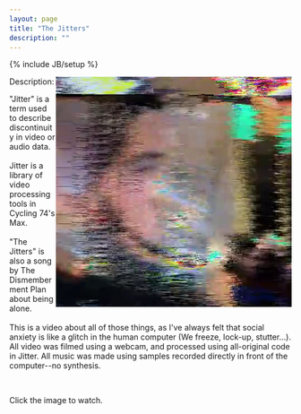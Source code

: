 ```yaml
---
layout: page
title: "The Jitters"
description: ""
---
```

{% include JB/setup %}

<p><a href="http://vimeo.com/7698242"><img src="jitters.png" width="421" height="411" align="right" /></a>Description: </p>
<p>&quot;Jitter&quot; is a term used to describe discontinuity in video or audio data.<br />
  <br />
  Jitter is a library of video processing tools in Cycling 74's Max.<br />
  <br />
  &quot;The Jitters&quot; is also a song by The Dismemberment Plan about being alone.<br />
  <br />
This is a video about all of those things, as I've always felt that social anxiety is like a glitch in the human computer (We freeze, lock-up, stutter...). All video was filmed using a webcam, and processed using all-original code in Jitter. All music was made using samples recorded directly in front of the computer--no synthesis.</p>
<p>&nbsp;</p>
<p>Click the image to watch.</p>
